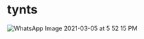 # tynts
![WhatsApp Image 2021-03-05 at 5 52 15 PM](https://user-images.githubusercontent.com/61227144/110115348-f6642480-7ddb-11eb-9192-c08997b35c05.jpeg)

